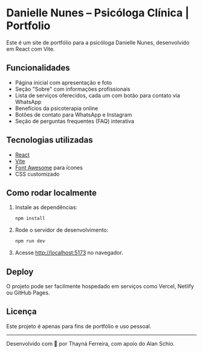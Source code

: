 # Danielle Nunes – Psicóloga Clínica | Portfolio

Este é um site de portfólio para a psicóloga Danielle Nunes, desenvolvido em React com Vite.

## Funcionalidades

- Página inicial com apresentação e foto
- Seção "Sobre" com informações profissionais
- Lista de serviços oferecidos, cada um com botão para contato via WhatsApp
- Benefícios da psicoterapia online
- Botões de contato para WhatsApp e Instagram
- Seção de perguntas frequentes (FAQ) interativa

## Tecnologias utilizadas

- [React](https://react.dev/)
- [Vite](https://vitejs.dev/)
- [Font Awesome](https://fontawesome.com/) para ícones
- CSS customizado

## Como rodar localmente

1. Instale as dependências:
   ```sh
   npm install
   ```

2. Rode o servidor de desenvolvimento:
   ```sh
   npm run dev
   ```

3. Acesse [http://localhost:5173](http://localhost:5173) no navegador.

## Deploy

O projeto pode ser facilmente hospedado em serviços como Vercel, Netlify ou GitHub Pages.

## Licença

Este projeto é apenas para fins de portfólio e uso pessoal.

---

Desenvolvido com 💙 por Thayná Ferreira, com apoio do Alan Schio.
